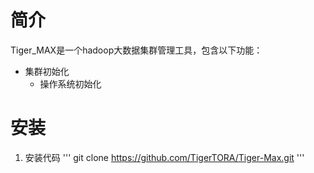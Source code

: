 # 简介
Tiger_MAX是一个hadoop大数据集群管理工具，包含以下功能：
* 集群初始化
    * 操作系统初始化

# 安装
1. 安装代码
'''
git clone https://github.com/TigerTORA/Tiger-Max.git
'''
